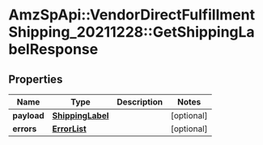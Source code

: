# AmzSpApi::VendorDirectFulfillmentShipping_20211228::GetShippingLabelResponse

## Properties
Name | Type | Description | Notes
------------ | ------------- | ------------- | -------------
**payload** | [**ShippingLabel**](ShippingLabel.md) |  | [optional] 
**errors** | [**ErrorList**](ErrorList.md) |  | [optional] 

